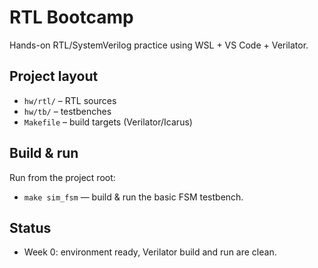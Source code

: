 # RTL Bootcamp

Hands-on RTL/SystemVerilog practice using WSL + VS Code + Verilator.

## Project layout
- `hw/rtl/` – RTL sources
- `hw/tb/`  – testbenches
- `Makefile` – build targets (Verilator/Icarus)

## Build & run
Run from the project root:
- `make sim_fsm` — build & run the basic FSM testbench.

## Status
- Week 0: environment ready, Verilator build and run are clean.
